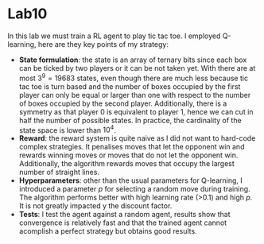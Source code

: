 # Lab10
In this lab we must train a RL agent to play tic tac toe.
I employed Q-learning, here are they key points of my strategy:
- **State formulation**: the state is an array of ternary bits since each box can be ticked by two players or it can be not taken yet. With there are at most $3^9=19683$ states, even though there are much less because tic tac toe is turn based and the number of boxes occupied by the first player can only be equal or larger than one with respect to the number of boxes occupied by the second player. Additionally, there is a symmetry as that player 0 is equivalent to player 1, hence we can cut in half the number of possible states. In practice, the cardinality of the state space is lower than $10^4$.
- **Reward**: the reward system is quite naive as I did not want to hard-code complex strategies. It penalises moves that let the opponent win and rewards winning moves or moves that do not let the opponent win. Additionally, the algorithm rewards moves that occupy the largest number of straight lines.
- **Hyperparameters**: other than the usual parameters for Q-learning, I introduced a parameter $p$ for selecting a random move during training. The algorithm performs better with high learning rate (>0.1) and high $p$. It is not greatly impacted y the discount factor.
- **Tests**: I test the agent against a random agent, results show that convergence is relatively fast and that the trained agent cannot acomplish a perfect strategy but obtains good results.     
